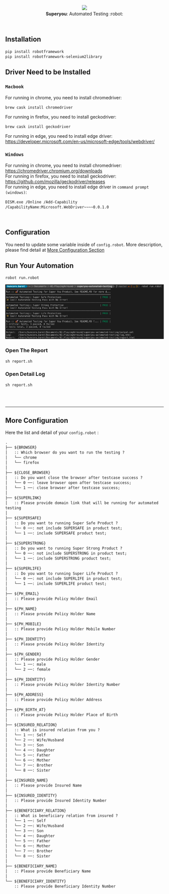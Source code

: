<p align="center">
  <img src="https://i.ibb.co/djnLFxG/ux-design.png" height="80" /><br/>
  <span><b>Superyou</b>: <span>Automated Testing</span> :robot:</a>
</p>
  
<br/>

## Installation

```
pip install robotframework
pip install robotframework-selenium2library
```

## Driver Need to be Installed
### `Macbook`
For running in chrome, you need to install chromedriver:
```
brew cask install chromedriver
```
For running in firefox, you need to install geckodriver:
```
brew cask install geckodriver
```
For running in edge, you need to install edge driver: https://developer.microsoft.com/en-us/microsoft-edge/tools/webdriver/

### `Windows`
For running in chrome, you need to install chromedriver: https://chromedriver.chromium.org/downloads <br/>
For running in firefox, you need to install geckodriver: https://github.com/mozilla/geckodriver/releases <br/>
For running in edge, you need to install edge driver in `command prompt (windows)`:
```
DISM.exe /Online /Add-Capability /CapabilityName:Microsoft.WebDriver~~~~0.0.1.0
```
<br/>

## Configuration

You need to update some variable inside of `config.robot`. 
More description, please find detail at <a href="#more-configuration">More Configuration Section</a>
<br/>

## Run Your Automation

```
robot run.robot
```
<img src="assets/run-robot.png" /><br/>
### Open The Report
```
sh report.sh
```
### Open Detail Log
```
sh report.sh
```

<br/><br/><hr/>
## More Configuration
Here the list and detail of your `config.robot` :
```
.
├── ${BROWSER}
│   :: Which browser do you want to run the testing ?
│   └── chrome
│   └── firefox
│
├── ${CLOSE_BROWSER}
│   :: Do you want close the browser after testcase success ?
│   └── 0 ──: leave browser open after testcase success;
│   └── 1 ──: close browser after testcase success;
│
├── ${SUPERLINK}
│   :: Please provide domain link that will be running for automated testing
│
├── ${SUPERSAFE}
│   :: Do you want to running Super Safe Product ?
│   └── 0 ──: not include SUPERSAFE in product test;
│   └── 1 ──: include SUPERSAFE product test;
│
├── ${SUPERSTRONG}
│   :: Do you want to running Super Strong Product ?
│   └── 0 ──: not include SUPERSTRONG in product test;
│   └── 1 ──: include SUPERSTRONG product test;
│
├── ${SUPERLIFE}
│   :: Do you want to running Super Life Product ?
│   └── 0 ──: not include SUPERLIFE in product test;
│   └── 1 ──: include SUPERLIFE product test;
│
├── ${PH_EMAIL}
│   :: Please provide Policy Holder Email
│
├── ${PH_NAME}
│   :: Please provide Policy Holder Name
│
├── ${PH_MOBILE}
│   :: Please provide Policy Holder Mobile Number
│
├── ${PH_IDENTITY}
│   :: Please provide Policy Holder Identity
│
├── ${PH_GENDER}
│   :: Please provide Policy Holder Gender
│   └── 1 ──: male 
│   └── 2 ──: female
│
├── ${PH_IDENTITY}
│   :: Please provide Policy Holder Identity Number
│
├── ${PH_ADDRESS}
│   :: Please provide Policy Holder Address
│
├── ${PH_BIRTH_AT}
│   :: Please provide Policy Holder Place of Birth
│
├── ${INSURED_RELATION}
│   :: What is insured relation from you ?
│   └── 1 ──: Self
│   └── 2 ──: Wife/Husband
│   └── 3 ──: Son
│   └── 4 ──: Daughter
│   └── 5 ──: Father
│   └── 6 ──: Mother
│   └── 7 ──: Brother
│   └── 8 ──: Sister
│
├── ${INSURED_NAME}
│   :: Please provide Insured Name
│
├── ${INSURED_IDENTITY}
│   :: Please provide Insured Identity Number
│
├── ${BENEFICIARY_RELATION}
│   :: What is beneficiary relation from insured ?
│   └── 1 ──: Self
│   └── 2 ──: Wife/Husband
│   └── 3 ──: Son
│   └── 4 ──: Daughter
│   └── 5 ──: Father
│   └── 6 ──: Mother
│   └── 7 ──: Brother
│   └── 8 ──: Sister
│
├── ${BENEFICIARY_NAME}
│   :: Please provide Beneficiary Name
│
└── ${BENEFICIARY_IDENTITY}
    :: Please provide Beneficiary Identity Number
```

